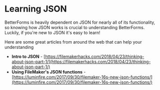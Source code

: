# Learning JSON

BetterForms is heavily dependent on JSON for nearly all of its functionality, so knowing how JSON works is crucial to understanding BetterForms. Luckily, if you're new to JSON it's easy to learn!

Here are some great articles from around the web that can help your understanding

* **Intro to JSON** - [https://filemakerhacks.com/2018/04/23/thinking-about-json-part-1/](https://filemakerhacks.com/2018/04/23/thinking-about-json-part-1/)
* **Using FileMaker's JSON functions** - [https://luminfire.com/2017/09/30/filemaker-16s-new-json-functions/](https://luminfire.com/2017/09/30/filemaker-16s-new-json-functions/)



